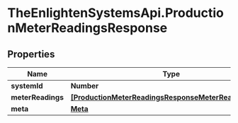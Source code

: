 # TheEnlightenSystemsApi.ProductionMeterReadingsResponse

## Properties

Name | Type | Description | Notes
------------ | ------------- | ------------- | -------------
**systemId** | **Number** |  | 
**meterReadings** | [**[ProductionMeterReadingsResponseMeterReadingsInner]**](ProductionMeterReadingsResponseMeterReadingsInner.md) |  | 
**meta** | [**Meta**](Meta.md) |  | 


